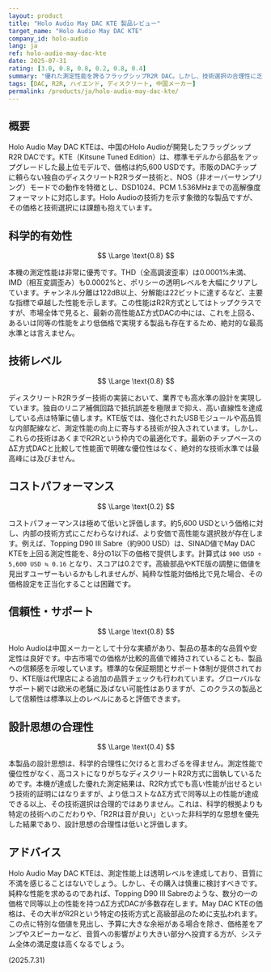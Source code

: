 ```yaml
---
layout: product
title: "Holo Audio May DAC KTE 製品レビュー"
target_name: "Holo Audio May DAC KTE"
company_id: holo-audio
lang: ja
ref: holo-audio-may-dac-kte
date: 2025-07-31
rating: [3.0, 0.8, 0.8, 0.2, 0.8, 0.4]
summary: "優れた測定性能を誇るフラッグシップR2R DAC。しかし、技術選択の合理性に乏しく、より安価で高性能な代替品の存在によりコストパフォーマンスは極めて低い。"
tags: [DAC, R2R, ハイエンド, ディスクリート, 中国メーカー]
permalink: /products/ja/holo-audio-may-dac-kte/
---
```


## 概要

Holo Audio May DAC KTEは、中国のHolo Audioが開発したフラッグシップR2R DACです。KTE（Kitsune Tuned Edition）は、標準モデルから部品をアップグレードした最上位モデルで、価格は約5,600 USDです。市販のDACチップに頼らない独自のディスクリートR2Rラダー技術と、NOS（非オーバーサンプリング）モードでの動作を特徴とし、DSD1024、PCM 1.536MHzまでの高解像度フォーマットに対応します。Holo Audioの技術力を示す象徴的な製品ですが、その価格と技術選択には課題も抱えています。

## 科学的有効性

$$ \Large \text{0.8} $$

本機の測定性能は非常に優秀です。THD（全高調波歪率）は0.0001%未満、IMD（相互変調歪み）も0.0002%と、ポリシーの透明レベルを大幅にクリアしています。チャンネル分離は122dB以上、分解能は22ビットに達するなど、主要な指標で卓越した性能を示します。この性能はR2R方式としてはトップクラスですが、市場全体で見ると、最新の高性能ΔΣ方式DACの中には、これを上回る、あるいは同等の性能をより低価格で実現する製品も存在するため、絶対的な最高水準とは言えません。

## 技術レベル

$$ \Large \text{0.8} $$

ディスクリートR2Rラダー技術の実装において、業界でも高水準の設計を実現しています。独自のリニア補償回路で抵抗誤差を極限まで抑え、高い直線性を達成している点は特筆に値します。KTE版では、強化されたUSBモジュールや高品質な内部配線など、測定性能の向上に寄与する技術が投入されています。しかし、これらの技術はあくまでR2Rという枠内での最適化です。最新のチップベースのΔΣ方式DACと比較して性能面で明確な優位性はなく、絶対的な技術水準では最高峰には及びません。

## コストパフォーマンス

$$ \Large \text{0.2} $$

コストパフォーマンスは極めて低いと評価します。約5,600 USDという価格に対し、内部の技術方式にこだわらなければ、より安価で高性能な選択肢が存在します。例えば、Topping D90 III Sabre（約900 USD）は、SINAD値でMay DAC KTEを上回る測定性能を、8分の1以下の価格で提供します。計算式は `900 USD ÷ 5,600 USD ≒ 0.16` となり、スコアは0.2です。高級部品やKTE版の調整に価値を見出すユーザーもいるかもしれませんが、純粋な性能対価格比で見た場合、その価格設定を正当化することは困難です。

## 信頼性・サポート

$$ \Large \text{0.8} $$

Holo Audioは中国メーカーとして十分な実績があり、製品の基本的な品質や安定性は良好です。中古市場での価格が比較的高値で維持されていることも、製品への信頼感を示唆しています。標準的な保証期間とサポート体制が提供されており、KTE版は代理店による追加の品質チェックも行われています。グローバルなサポート網では欧米の老舗に及ばない可能性はありますが、このクラスの製品として信頼性は標準以上のレベルにあると評価できます。

## 設計思想の合理性

$$ \Large \text{0.4} $$

本製品の設計思想は、科学的合理性に欠けると言わざるを得ません。測定性能で優位性がなく、高コストになりがちなディスクリートR2R方式に固執しているためです。本機が達成した優れた測定結果は、R2R方式でも高い性能が出せるという技術的証明にはなりますが、より低コストなΔΣ方式で同等以上の性能が達成できる以上、その技術選択は合理的ではありません。これは、科学的根拠よりも特定の技術へのこだわりや、「R2Rは音が良い」といった非科学的な思想を優先した結果であり、設計思想の合理性は低いと評価します。

## アドバイス

Holo Audio May DAC KTEは、測定性能上は透明レベルを達成しており、音質に不満を感じることはないでしょう。しかし、その購入は慎重に検討すべきです。純粋な性能を求めるのであれば、Topping D90 III Sabreのような、数分の一の価格で同等以上の性能を持つΔΣ方式DACが多数存在します。May DAC KTEの価格は、その大半がR2Rという特定の技術方式と高級部品のために支払われます。この点に特別な価値を見出し、予算に大きな余裕がある場合を除き、価格差をアンプやスピーカーなど、音質への影響がより大きい部分へ投資する方が、システム全体の満足度は高くなるでしょう。

(2025.7.31)
